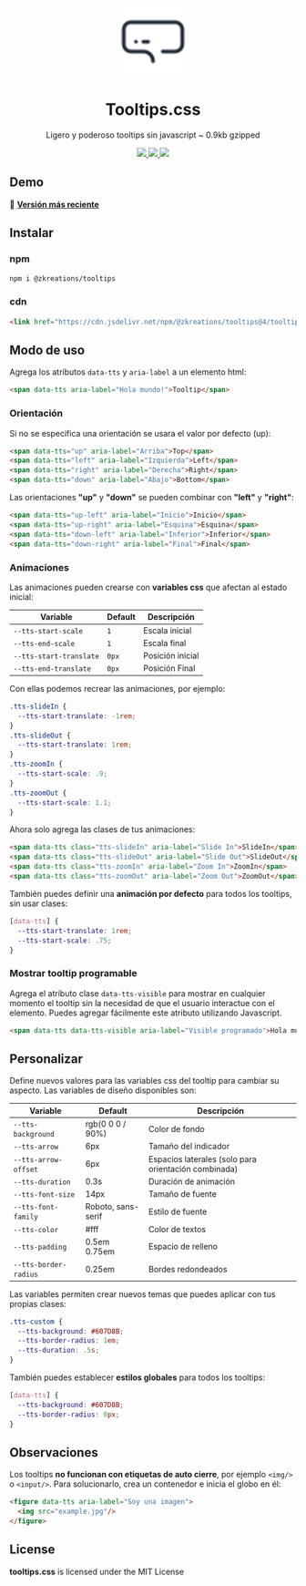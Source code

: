 <div align="center">
  <img src=".github/tooltips.svg?sanitize=true" width="120" alt="tts-tooltips">
  <h1>Tooltips.css</h1>
  <p>Ligero y poderoso tooltips sin javascript ~ 0.9kb gzipped</p>
  <a href="https://www.jsdelivr.com/package/npm/@zkreations/tooltips">
    <img src="https://img.shields.io/jsdelivr/npm/hm/@zkreations/tooltips?color=D69E2E&style=for-the-badge"/>
  </a>
  <a href="https://github.com/zkreations/tooltips/releases/">
    <img src="https://img.shields.io/github/v/release/zkreations/tooltips?color=68D391&style=for-the-badge"/>
  </a>
  <a href="./LICENSE">
    <img src="https://img.shields.io/github/license/zkreations/tooltips?color=4FD1C5&style=for-the-badge"/>
  </a>
</div>

## Demo

🚀 **[Versión más reciente](https://zkreations.github.io/tooltips/)**

## Instalar

### npm

```
npm i @zkreations/tooltips
```

### cdn

```html
<link href="https://cdn.jsdelivr.net/npm/@zkreations/tooltips@4/tooltips.min.css" rel="stylesheet"/>
```

## Modo de uso

Agrega los atributos `data-tts` y `aria-label` a un elemento html:

```html
<span data-tts aria-label="Hola mundo!">Tooltip</span>
```

### Orientación

Si no se especifica una orientación se usara el valor por defecto (up):

```html
<span data-tts="up" aria-label="Arriba">Top</span>
<span data-tts="left" aria-label="Izquierda">Left</span>
<span data-tts="right" aria-label="Derecha">Right</span>
<span data-tts="down" aria-label="Abajo">Bottom</span>
```

Las orientaciones **"up"** y **"down"** se pueden combinar con **"left"** y **"right"**:

```html
<span data-tts="up-left" aria-label="Inicio">Inicio</span>
<span data-tts="up-right" aria-label="Esquina">Esquina</span>
<span data-tts="down-left" aria-label="Inferior">Inferior</span>
<span data-tts="down-right" aria-label="Final">Final</span>
```

### Animaciones

Las animaciones pueden crearse con **variables css** que afectan al estado inicial:

| Variable                |  Default | Descripción
| ----------------------- | -------- | ------------
| `--tts-start-scale`     | `1`      | Escala inicial
| `--tts-end-scale`       | `1`      | Escala final
| `--tts-start-translate` | `0px`    | Posición inicial 
| `--tts-end-translate`   | `0px`    | Posición Final 

Con ellas podemos recrear las animaciones, por ejemplo:

```css
.tts-slideIn {
  --tts-start-translate: -1rem;
}
.tts-slideOut {
  --tts-start-translate: 1rem;
}
.tts-zoomIn {
  --tts-start-scale: .9;
}
.tts-zoomOut {
  --tts-start-scale: 1.1;
}
```

Ahora solo agrega las clases de tus animaciones:

```html
<span data-tts class="tts-slideIn" aria-label="Slide In">SlideIn</span>
<span data-tts class="tts-slideOut" aria-label="Slide Out">SlideOut</span>
<span data-tts class="tts-zoomIn" aria-label="Zoom In">ZoomIn</span>
<span data-tts class="tts-zoomOut" aria-label="Zoom Out">ZoomOut</span>
```

También puedes definir una **animación por defecto** para todos los tooltips, sin usar clases:

```css
[data-tts] {
  --tts-start-translate: 1rem;
  --tts-start-scale: .75;
}
```

### Mostrar tooltip programable

Agrega el atributo clase `data-tts-visible` para mostrar en cualquier momento el tooltip sin la necesidad de que el usuario interactue con el elemento. Puedes agregar fácilmente este atributo utilizando Javascript.

```html
<span data-tts data-tts-visible aria-label="Visible programado">Hola mundo</span>
```

## Personalizar

Define nuevos valores para las variables css del tooltip para cambiar su aspecto. Las variables de diseño disponibles son:

| Variable              | Default              | Descripción
| --------------------- | -------------------- | -------------
| `--tts-background`    | rgb(0 0 0 / 90%)     | Color de fondo
| `--tts-arrow`         | 6px                  | Tamaño del indicador
| `--tts-arrow-offset`  | 6px                  | Espacios laterales (solo para orientación combinada)
| `--tts-duration`      | 0.3s                 | Duración de animación
| `--tts-font-size`     | 14px                 | Tamaño de fuente
| `--tts-font-family`   | Roboto, sans-serif   | Estilo de fuente
| `--tts-color`         | #fff                 | Color de textos
| `--tts-padding`       | 0.5em 0.75em         | Espacio de relleno 
| `--tts-border-radius` | 0.25em               | Bordes redondeados

Las variables permiten crear nuevos temas que puedes aplicar con tus propias clases:

```css
.tts-custom {
  --tts-background: #607D8B;
  --tts-border-radius: 1em;
  --tts-duration: .5s;
}
```

También puedes establecer **estilos globales** para todos los tooltips:

```css
[data-tts] {
  --tts-background: #607D8B;
  --tts-border-radius: 0px;
}
```

## Observaciones

Los tooltips **no funcionan con etiquetas de auto cierre**, por ejemplo `<img/>` o `<input/>`. Para solucionarlo, crea un contenedor e inicia el globo en él:

```html
<figure data-tts aria-label="Soy una imagen">
  <img src="example.jpg"/>
</figure>
```

## License

**tooltips.css** is licensed under the MIT License
